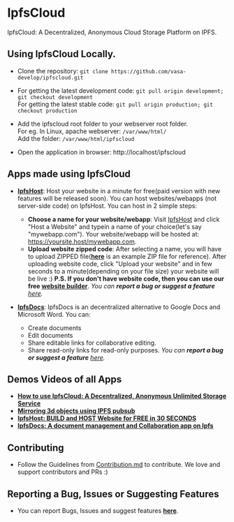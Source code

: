 # IpfsCloud
IpfsCloud: A Decentralized, Anonymous Cloud Storage Platform on IPFS.

## Using IpfsCloud Locally.

* Clone the repository: `git clone https://github.com/vasa-develop/ipfscloud.git`

* For getting the latest development code: `git pull origin development; git checkout development`  
For getting the latest stable code: `git pull origin production; git checkout production`
  
* Add the ipfscloud root folder to your webserver root folder.  
  For eg. In Linux, apache webserver: `/var/www/html/`  
  Add the folder: `/var/www/html/ipfscloud`
  
* Open the application in browser: http://localhost/ipfscloud

## Apps made using IpfsCloud
* **[IpfsHost](https://ipfscloud.store/app/host.html)**: Host your website in a minute for free(paid version with new features will be released soon).  You can host websites/webapps (not server-side code) on IpfsHost. You can host in 2 simple steps: 
  *  **Choose a name for your website/webapp**: Visit  [IpfsHost](https://ipfscloud.store/app/host.html) and click "Host a Website" and typein a name of your choice(let's say "mywebapp.com"). Your website/webapp will be hosted at: https://yoursite.host/mywebapp.com.
  *  **Upload website zipped code**: After selecting a name, you will have to upload ZIPPED file(**[here](https://gateway.ipfs.io/ipfs/QmSL7A7HpP1XdSN6K92JDq9RRGNiVU1fPYVzGqTT4n6grd)** is an example ZIP file for reference). After uploading website code, click "Upload your website" and in few seconds to a minute(depending on your file size) your website will be live :) **P.S. If you don't have website code, then you can use our free [website builder](https://ipfscloud.store/app/build)**. 
  *You can **report a bug or suggest a feature** [here](https://github.com/vasa-develop/ipfscloud/issues/new).*
   
* **[IpfsDocs](https://ipfscloud.store/app/ipfsdocs)**: IpfsDocs is an decentralized alternative to Google Docs and Microsoft Word. You can:
  * Create documents
  * Edit documents
  * Share editable links for collaborative editing.
  * Share read-only links for read-only purposes.
  *You can **report a bug or suggest a feature** [here](https://github.com/vasa-develop/ipfscloud/issues/new).*

## Demos Videos of all Apps
* **[How to use IpfsCloud: A Decentralized, Anonymous Unlimited Storage Service
](https://www.youtube.com/watch?v=haTNz17Se9E)**
* **[Mirroring 3d objects using IPFS pubsub](https://www.youtube.com/watch?v=edU4cwZ5u-A)**
* **[IpfsHost: BUILD and HOST Website for FREE in 30 SECONDS](https://www.youtube.com/watch?v=rzKJmUn3IO0)**
* **[IpfsDocs: A document management and Collaboration app on Ipfs](https://www.youtube.com/watch?v=e3VLAd1BrFs)**


## Contributing

* Follow the Guidelines from [Contribution.md](https://github.com/vasa-develop/ipfscloud/blob/master/Contribution.md) to contribute. We love and support contributors and PRs :)

## Reporting a Bug, Issues or Suggesting Features

* You can report Bugs, Issues and suggest features **[here](https://github.com/vasa-develop/ipfscloud/issues/new)**. 

